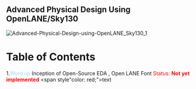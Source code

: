 ## Advanced Physical Design Using OpenLANE/Sky130

![Advanced-Physical-Design-using-OpenLANE_Sky130_1](https://user-images.githubusercontent.com/86367130/123914575-2b087700-d99d-11eb-819f-feb44e307b87.png)

# Table of Contents

1.<span style="color:#9CDAF1;">Word up</span> Inception of Open-Source EDA , Open LANE
Font
<font color="red">Status: **Not yet implemented**</font>
<span style"color: red;">text</span> 








